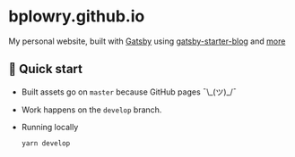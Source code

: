 # bplowry.github.io

My personal website, built with [Gatsby](https://www.gatsbyjs.org) using [gatsby-starter-blog](https://github.com/gatsbyjs/gatsby-starter-blog) and [more](./package.json)

## 🚀 Quick start

- Built assets go on `master` because GitHub pages ¯\\\_(ツ)\_/¯
- Work happens on the `develop` branch.
- Running locally

  ```sh
  yarn develop
  ```
